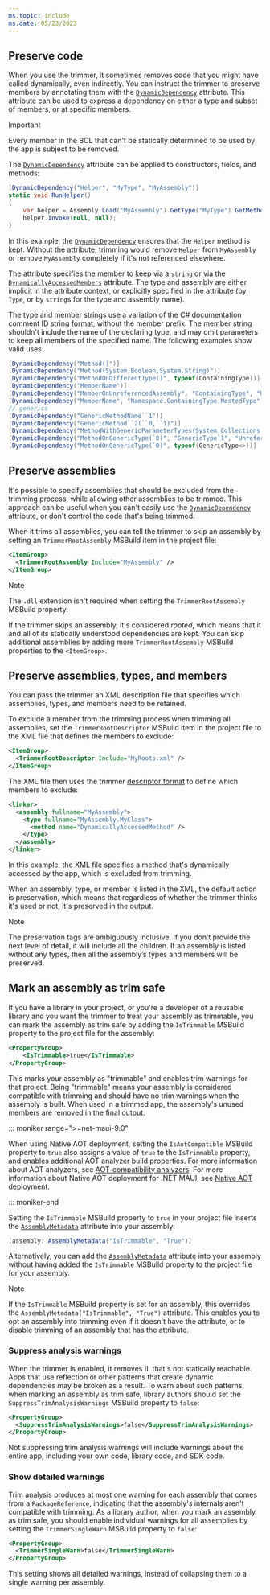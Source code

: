 ```yaml
---
ms.topic: include
ms.date: 05/23/2023
---
```


## Preserve code

When you use the trimmer, it sometimes removes code that you might have called dynamically, even indirectly. You can instruct the trimmer to preserve members by annotating them with the [`DynamicDependency`](xref:System.Diagnostics.CodeAnalysis.DynamicDependencyAttribute) attribute. This attribute can be used to express a dependency on either a type and subset of members, or at specific members.

> [!IMPORTANT]
> Every member in the BCL that can't be statically determined to be used by the app is subject to be removed.

The [`DynamicDependency`](xref:System.Diagnostics.CodeAnalysis.DynamicDependencyAttribute) attribute can be applied to constructors, fields, and methods:

```csharp
[DynamicDependency("Helper", "MyType", "MyAssembly")]
static void RunHelper()
{
    var helper = Assembly.Load("MyAssembly").GetType("MyType").GetMethod("Helper");
    helper.Invoke(null, null);
}
```

In this example, the [`DynamicDependency`](xref:System.Diagnostics.CodeAnalysis) ensures that the `Helper` method is kept. Without the attribute, trimming would remove `Helper` from `MyAssembly` or remove `MyAssembly` completely if it's not referenced elsewhere.

The attribute specifies the member to keep via a `string` or via the [`DynamicallyAccessedMembers`](xref:System.Diagnostics.CodeAnalysis.DynamicallyAccessedMembersAttribute) attribute. The type and assembly are either implicit in the attribute context, or explicitly specified in the attribute (by `Type`, or by `string`s for the type and assembly name).

The type and member strings use a variation of the C# documentation comment ID string [format](/dotnet/csharp/language-reference/language-specification/documentation-comments#d42-id-string-format), without the member prefix. The member string shouldn't include the name of the declaring type, and may omit parameters to keep all members of the specified name. The following examples show valid uses:

```csharp
[DynamicDependency("Method()")]
[DynamicDependency("Method(System,Boolean,System.String)")]
[DynamicDependency("MethodOnDifferentType()", typeof(ContainingType))]
[DynamicDependency("MemberName")]
[DynamicDependency("MemberOnUnreferencedAssembly", "ContainingType", "UnreferencedAssembly")]
[DynamicDependency("MemberName", "Namespace.ContainingType.NestedType", "Assembly")]
// generics
[DynamicDependency("GenericMethodName``1")]
[DynamicDependency("GenericMethod``2(``0,``1)")]
[DynamicDependency("MethodWithGenericParameterTypes(System.Collections.Generic.List{System.String})")]
[DynamicDependency("MethodOnGenericType(`0)", "GenericType`1", "UnreferencedAssembly")]
[DynamicDependency("MethodOnGenericType(`0)", typeof(GenericType<>))]
```

## Preserve assemblies

It's possible to specify assemblies that should be excluded from the trimming process, while allowing other assemblies to be trimmed. This approach can be useful when you can't easily use the [`DynamicDependency`](xref:System.Diagnostics.CodeAnalysis.DynamicDependencyAttribute) attribute, or don't control the code that's being trimmed.

When it trims all assemblies, you can tell the trimmer to skip an assembly by setting an `TrimmerRootAssembly` MSBuild item in the project file:

```xml
<ItemGroup>
  <TrimmerRootAssembly Include="MyAssembly" />
</ItemGroup>
```

> [!NOTE]
> The `.dll` extension isn't required when setting the `TrimmerRootAssembly` MSBuild property.

If the trimmer skips an assembly, it's considered *rooted*, which means that it and all of its statically understood dependencies are kept. You can skip additional assemblies by adding more `TrimmerRootAssembly` MSBuild properties to the `<ItemGroup>`.

## Preserve assemblies, types, and members

You can pass the trimmer an XML description file that specifies which assemblies, types, and members need to be retained.

To exclude a member from the trimming process when trimming all assemblies, set the `TrimmerRootDescriptor` MSBuild item in the project file to the XML file that defines the members to exclude:

```xml
<ItemGroup>
  <TrimmerRootDescriptor Include="MyRoots.xml" />
</ItemGroup>
```

The XML file then uses the trimmer [descriptor format](https://github.com/dotnet/runtime/blob/main/docs/tools/illink/data-formats.md#descriptor-format) to define which members to exclude:

```xml
<linker>
  <assembly fullname="MyAssembly">
    <type fullname="MyAssembly.MyClass">
      <method name="DynamicallyAccessedMethod" />
    </type>
  </assembly>
</linker>
```

In this example, the XML file specifies a method that's dynamically accessed by the app, which is excluded from trimming.

When an assembly, type, or member is listed in the XML, the default action is preservation, which means that regardless of whether the trimmer thinks it's used or not, it's preserved in the output.

> [!NOTE]
> The preservation tags are ambiguously inclusive. If you don’t provide the next level of detail, it will include all the children. If an assembly is listed without any types, then all the assembly’s types and members will be preserved.

## Mark an assembly as trim safe

If you have a library in your project, or you're a developer of a reusable library and you want the trimmer to treat your assembly as trimmable, you can mark the assembly as trim safe by adding the `IsTrimmable` MSBuild property to the project file for the assembly:

```xml
<PropertyGroup>
    <IsTrimmable>true</IsTrimmable>
</PropertyGroup>
```

This marks your assembly as "trimmable" and enables trim warnings for that project. Being "trimmable" means your assembly is considered compatible with trimming and should have no trim warnings when the assembly is built. When used in a trimmed app, the assembly's unused members are removed in the final output.

::: moniker range=">=net-maui-9.0"

When using Native AOT deployment, setting the `IsAotCompatible` MSBuild property to `true` also assigns a value of `true` to the `IsTrimmable` property, and enables additional AOT analyzer build properties. For more information about AOT analyzers, see [AOT-compatibility analyzers](/dotnet/core/deploying/native-aot#aot-compatibility-analyzers). For more information about Native AOT deployment for .NET MAUI, see [Native AOT deployment](~/deployment/nativeaot.md).

::: moniker-end

Setting the `IsTrimmable` MSBuild property to `true` in your project file inserts the [`AssemblyMetadata`](xref:System.Reflection.AssemblyMetadataAttribute) attribute into your assembly:

```csharp
[assembly: AssemblyMetadata("IsTrimmable", "True")]
```

Alternatively, you can add the [`AssemblyMetadata`](xref:System.Reflection.AssemblyMetadataAttribute) attribute into your assembly without having added the `IsTrimmable` MSBuild property to the project file for your assembly.

> [!NOTE]
> If the `IsTrimmable` MSBuild property is set for an assembly, this overrides the `AssemblyMetadata("IsTrimmable", "True")` attribute. This enables you to opt an assembly into trimming even if it doesn't have the attribute, or to disable trimming of an assembly that has the attribute.

### Suppress analysis warnings

When the trimmer is enabled, it removes IL that's not statically reachable. Apps that use reflection or other patterns that create dynamic dependencies may be broken as a result. To warn about such patterns, when marking an assembly as trim safe, library authors should set the `SuppressTrimAnalysisWarnings` MSBuild property to `false`:

```xml
<PropertyGroup>
  <SuppressTrimAnalysisWarnings>false</SuppressTrimAnalysisWarnings>
</PropertyGroup>
```

Not suppressing trim analysis warnings will include warnings about the entire app, including your own code, library code, and SDK code.

### Show detailed warnings

Trim analysis produces at most one warning for each assembly that comes from a `PackageReference`, indicating that the assembly's internals aren't compatible with trimming. As a library author, when you mark an assembly as trim safe, you should enable individual warnings for all assemblies by setting the `TrimmerSingleWarn` MSBuild property to `false`:

```xml
<PropertyGroup>
  <TrimmerSingleWarn>false</TrimmerSingleWarn>
</PropertyGroup>
```

This setting shows all detailed warnings, instead of collapsing them to a single warning per assembly.
